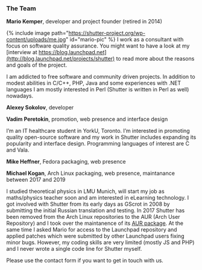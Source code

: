 ### The Team

**Mario Kemper**, developer and project founder (retired in 2014)

{% include image path="https://shutter-project.org/wp-content/uploads/me.jpg" id="mario-pic" %} I work as a consultant with focus on software quality assurance. You might want to have a look at my [interview at https://blog.launchpad.net](http://blog.launchpad.net/projects/shutter) to read more about the reasons and goals of the project.

I am addicted to free software and community driven projects. In addition to modest abilities in C/C++, PHP, Java and some experiences with .NET languages I am mostly interested in Perl (Shutter is written in Perl as well) nowadays.

**Alexey Sokolov**, developer

**Vadim Peretokin**, promotion, web presence and interface design

I’m an IT healthcare student in YorkU, Toronto. I’m interested in promoting quality open-source software and my work in Shutter includes expanding its popularity and interface design. Programming languages of interest are C and Vala.

**Mike Heffner**, Fedora packaging, web presence

**Michael Kogan**, Arch Linux packaging, web presence, maintanance between 2017 and 2019

I studied theoretical physics in LMU Munich, will start my job as maths/physics teacher soon and am interested in eLearning technology. I got involved with Shutter from its early days as GScrot in 2008 by submitting the initial Russian translation and testing. In 2017 Shutter has been removed from the Arch Linux repositories to the AUR (Arch User Repository) and I took over the maintanence of its [AUR package](https://aur.archlinux.org/packages/shutter/). At the same time I asked Mario for access to the Launchpad repository and applied patches which were submitted by other Launchpad users fixing minor bugs. However, my coding skills are very limited (mostly JS and PHP) and I never wrote a single code line for Shutter myself.

Please use the contact form if you want to get in touch with us.